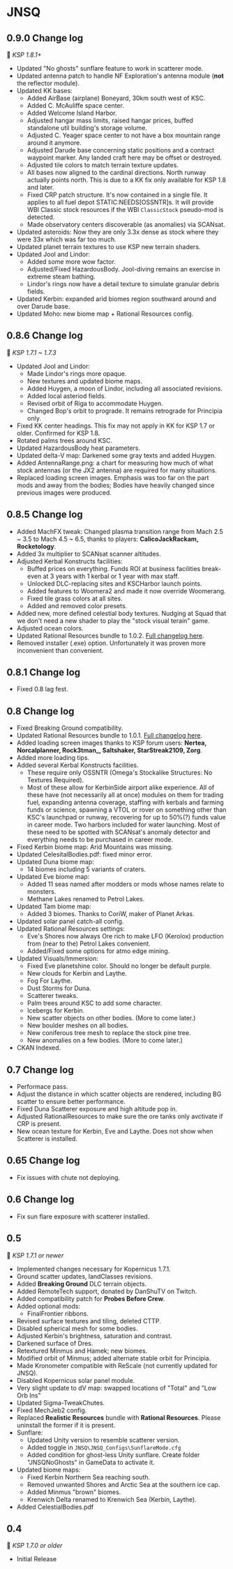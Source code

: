 # JNSQ

## 0.9.0 Change log 
:bookmark: *KSP 1.8.1+*
* Updated "No ghosts" sunflare feature to work in scatterer mode.
* Updated antenna patch to handle NF Exploration's antenna module (**not** the reflector module).
* Updated KK bases:
  * Added AirBase (airplane) Boneyard, 30km south west of KSC.
  * Added C. McAuliffe space center.
  * Added Welcome Island Harbor.
  * Adjusted hangar mass limits, raised hangar prices, buffed standalone util building's storage volume.
  * Adjusted C. Yeager space center to not have a box mountain range around it anymore.
  * Adjusted Darude base concerning static positions and a contract waypoint marker. Any landed craft here may be offset or destroyed.
  * Adjusted tile colors to match terrain texture updates.
  * All bases now aligned to the cardinal directions. North runway actually points north. This is due to a KK fix only available for KSP 1.8 and later.
  * Fixed CRP patch structure. It's now contained in a single file. It applies to all fuel depot STATIC:NEEDS[OSSNTR]s. It will provide WBI Classic stock resources if the WBI `ClassicStock` pseudo-mod is detected.
  * Made observatory centers discoverable (as anomalies) via SCANsat.
* Updated asteroids: Now they are only 3.3x dense as stock where they were 33x which was far too much.
* Updated planet terrain textures to use KSP new terrain shaders.
* Updated Jool and Lindor:
  * Added some more wow factor.
  * Adjusted/Fixed HazardousBody. Jool-diving remains an exercise in extreme steam bathing.
  * Lindor's rings now have a detail texture to simulate granular debris fields.
* Updated Kerbin: expanded arid biomes region southward around and over Darude base.
* Updated Moho: new biome map + Rational Resources config.

## 0.8.6 Change log
:bookmark: *KSP 1.7.1 ~ 1.7.3*
* Updated Jool and Lindor:
  * Made Lindor's rings more opaque.
  * New textures and updated biome maps.
  * Added Huygen, a moon of Lindor, including all associated revisions.
  * Added local asteriod fields.
  * Revised orbit of Riga to accommodate Huygen.
  * Changed Bop's orbit to prograde. It remains retrograde for Principia only.
* Fixed KK center headings. This fix may not apply in KK for KSP 1.7 or older. Confirmed for KSP 1.8.
* Rotated palms trees around KSC.
* Updated HazardousBody heat parameters.
* Updated delta-V map: Darkened some gray texts and added Huygen.
* Added AntennaRange.png: a chart for measuring how much of what stock antennas (or the JX2 antenna) are required for many situations.
* Replaced loading screen images. Emphasis was too far on the part mods and away from the bodies; Bodies have heavily changed since previous images were produced.

## 0.8.5 Change log
* Added MachFX tweak: Changed plasma transition range from Mach 2.5 ~ 3.5 to Mach 4.5 ~ 6.5, thanks to players: **CalicoJackRackam, Rocketology**.
* Added 3x multiplier to SCANsat scanner altitudes.
* Adjusted Kerbal Konstructs facilities:
  * Buffed prices on everything. Funds ROI at business facilities break-even at 3 years with 1 kerbal or 1 year with max staff.
  * Unlocked DLC-replacing sites and KSCHarbor launch points.
  * Added features to Woomera2 and made it now override Woomerang.
  * Fixed tile grass colors at all sites.
  * Added and removed color presets.
* Added new, more defined celestial body textures. Nudging at Squad that we don't need a new shader to play the "stock visual terain" game.
* Adjusted ocean colors.
* Updated Rational Resources bundle to 1.0.2. [Full changelog here](https://github.com/JadeOfMaar/RationalResources/blob/master/GameData/RationalResources/Version/Changelog.md#102).
* Removed installer (.exe) option. Unfortunately it was proven more inconvenient than convenient.

## 0.8.1 Change log
* Fixed 0.8 lag fest.

## 0.8 Change log
* Fixed Breaking Ground compatibility.
* Updated Rational Resources bundle to 1.0.1. [Full changelog here](https://github.com/JadeOfMaar/RationalResources/blob/master/GameData/RationalResources/Version/Changelog.md#101).
* Added loading screen images thanks to KSP forum users: **Nertea, Norcalplanner, Rock3tman_, Saltshaker, StarStreak2109, Zorg**.
* Added more loading tips.
* Added several Kerbal Konstructs facilities. 
  * These require only OSSNTR (Omega's Stockalike Structures: No Textures Required). 
  * Most of these allow for KerbinSide airport alike experience. All of these have (not necessarily all at once) modules on them for trading fuel, expanding antenna coverage, staffing with kerbals and farming funds or science, spawning a VTOL or rover on something other than KSC's launchpad or runway, recovering for up to 50%(?) funds value in career mode. Two harbors included for water launching. Most of these need to be spotted with SCANsat's anomaly detector and everything needs to be purchased in career mode.
* Fixed Kerbin biome map: Arid Mountains was missing.
* Updated CelesitalBodies.pdf: fixed minor error.
* Updated Duna biome map: 
  * 14 biomes including 5 variants of craters.
* Updated Eve biome map: 
  * Added 11 seas named after modders or mods whose names relate to monsters.
  * Methane Lakes renamed to Petrol Lakes.
* Updated Tam biome map: 
  * Added 3 biomes. Thanks to CoriW, maker of Planet Arkas.
* Updated solar panel catch-all config.
* Updated Rational Resources settings:
  * Eve's Shores now always Ore rich to make LFO (Kerolox) production from (near to the) Petrol Lakes convenient.
  * Added/Fixed some options for atmo edge mining.
* Updated Visuals/Immersion:
  * Fixed Eve planetshine color. Should no longer be default purple.
  * New clouds for Kerbin and Laythe. 
  * Fog For Laythe.
  * Dust Storms for Duna.
  * Scatterer tweaks.
  * Palm trees around KSC to add some character.
  * Icebergs for Kerbin.
  * New scatter objects on other bodies. (More to come later.)
  * New boulder meshes on all bodies.
  * New coniferous tree mesh to replace the stock pine tree.
  * New anomalies on a few bodies. (More to come later.)
* CKAN Indexed.
  
## 0.7 Change log
 * Performace pass.
 * Adjust the distance in which scatter objects are rendered, including BG scatter to ensure better performance.
 * Fixed Duna Scatterer exposure and high altitude pop in.
 * Adjusted RationalResources to make sure the ore tanks only avctivate if CRP is present.
 * New ocean texture for Kerbin, Eve and Laythe. Does not show when Scatterer is installed.
## 0.65 Change log
 * Fix issues with chute not deploying.
## 0.6 Change log
 * Fix sun flare exposure with scatterer installed.
## 0.5
:bookmark: *KSP 1.7.1  or newer*
* Implemented changes necessary for Kopernicus 1.7.1.
* Ground scatter updates, landClasses revisions.
* Added **Breaking Ground** DLC terrain objects.
* Added RemoteTech support, donated by DanShuTV on Twitch.
* Added compatibility patch for **Probes Before Crew**.
* Added optional mods:
  * FinalFrontier ribbons.
* Revised surface textures and tiling, deleted CTTP.
* Disabled spherical mesh for some bodies.
* Adjusted Kerbin's brightness, saturation and contrast.
* Darkened surface of Dres.
* Retextured Minmus and Hamek; new biomes.
* Modified orbit of Minmus; added alternate stable orbit for Principia.
* Made Kronometer compatible with ReScale (not currently updated for JNSQ).
* Disabled Kopernicus solar panel module.
* Very slight update to dV map: swapped locations of "Total" and "Low Orb Ins"
* Updated Sigma-TweakChutes.
* Fixed MechJeb2 config.
* Replaced **Realistic Resources** bundle with **Rational Resources**. Please uninstall the former if it is present.
* Sunflare:
  * Updated Unity version to resemble scatterer version.
  * Added toggle in `JNSQ\JNSQ_Configs\SunflareMode.cfg`
  * Added condition for ghost-less Unity sunflare. Create folder "JNSQNoGhosts" in GameData to activate it.
* Updated biome maps:
  * Fixed Kerbin Northern Sea reaching south.
  * Removed unwanted Shores and Arctic Sea at the southern ice cap.
  * Added Minmus "brown" biomes.
  * Krenwich Delta renamed to Krenwich Sea (Kerbin, Laythe).
* Added CelestialBodies.pdf
  
## 0.4
:bookmark: *KSP 1.7.0 or older*
* Initial Release
